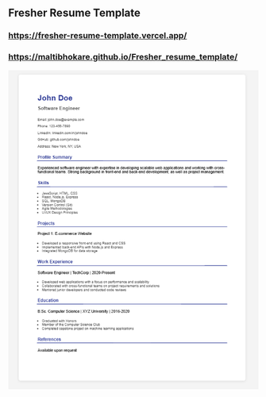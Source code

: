 ## Fresher Resume Template 
### https://fresher-resume-template.vercel.app/
### https://maltibhokare.github.io/Fresher_resume_template/

![Resume Template](Resume_template.png)
